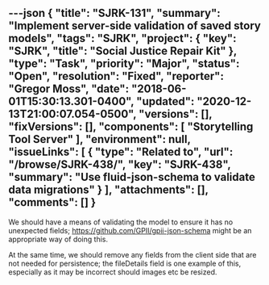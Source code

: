 ---json
{
  "title": "SJRK-131",
  "summary": "Implement server-side validation of saved story models",
  "tags": "SJRK",
  "project": {
    "key": "SJRK",
    "title": "Social Justice Repair Kit"
  },
  "type": "Task",
  "priority": "Major",
  "status": "Open",
  "resolution": "Fixed",
  "reporter": "Gregor Moss",
  "date": "2018-06-01T15:30:13.301-0400",
  "updated": "2020-12-13T21:00:07.054-0500",
  "versions": [],
  "fixVersions": [],
  "components": [
    "Storytelling Tool Server"
  ],
  "environment": null,
  "issueLinks": [
    {
      "type": "Related to",
      "url": "/browse/SJRK-438/",
      "key": "SJRK-438",
      "summary": "Use fluid-json-schema to validate data migrations"
    }
  ],
  "attachments": [],
  "comments": []
}
---
We should have a means of validating the model to ensure it has no unexpected fields; <https://github.com/GPII/gpii-json-schema> might be an appropriate way of doing this.

At the same time, we should remove any fields from the client side that are not needed for persistence; the fileDetails field is one example of this, especially as it may be incorrect should images etc be resized.

        